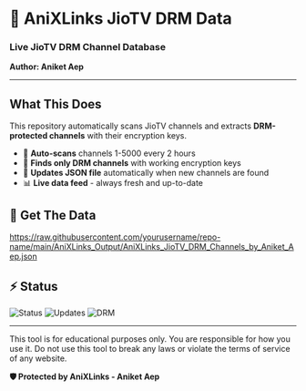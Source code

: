 # 🔐 AniXLinks JioTV DRM Data

### Live JioTV DRM Channel Database
**Author: Aniket Aep**

---

## What This Does

This repository automatically scans JioTV channels and extracts **DRM-protected channels** with their encryption keys.

- 🔄 **Auto-scans** channels 1-5000 every 2 hours
- 🔐 **Finds only DRM channels** with working encryption keys  
- 💾 **Updates JSON file** automatically when new channels are found
- 📊 **Live data feed** - always fresh and up-to-date

## 📡 Get The Data

https://raw.githubusercontent.com/yourusername/repo-name/main/AniXLinks_Output/AniXLinks_JioTV_DRM_Channels_by_Aniket_Aep.json

## ⚡ Status

![Status](https://img.shields.io/badge/Status-Live%20%26%20Updating-green)
![Updates](https://img.shields.io/badge/Updates-Every%202%20Hours-blue)
![DRM](https://img.shields.io/badge/DRM%20Channels%20Only-red)

---

This tool is for educational purposes only. You are responsible for how you use it. Do not use this tool to break any laws or violate the terms of service of any website.

**🛡️ Protected by AniXLinks - Aniket Aep**
